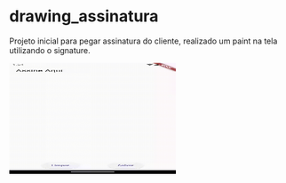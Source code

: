 # drawing_assinatura

Projeto inicial para pegar assinatura do cliente, realizado um paint na tela utilizando o signature.

<img src="lib/images/paint.gif" width="300" height="200">
